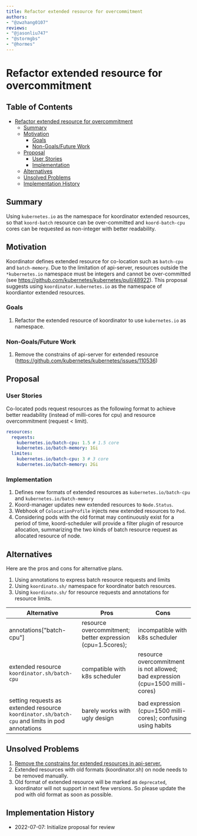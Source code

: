 ```yaml
---
title: Refactor extended resource for overcommitment
authors:
- "@zwzhang0107"
reviews:
- "@jasonliu747"
- "@stormgbs"
- "@hormes"
---
```


# Refactor extended resource for overcommitment

## Table of Contents
* [Refactor extended resource for overcommitment](#refactor-extended-resource-for-overcommitment)
   * [Summary](#summary)
   * [Motivation](#motivation)
      * [Goals](#goals)
      * [Non-Goals/Future Work](#non-goalsfuture-work)
   * [Proposal](#proposal)
      * [User Stories](#user-stories)
      * [Implementation](#implementation)
   * [Alternatives](#alternatives)
   * [Unsolved Problems](#unsolved-problems)
   * [Implementation History](#implementation-history)


## Summary
Using `kubernetes.io` as the namespace for koordinator extended resources, so that `koord-batch` resource can be 
over-committed and `koord-batch-cpu` cores can be requested as non-integer with better readability.   

## Motivation
Koordinator defines extended resource for co-location such as `batch-cpu` and `batch-memory`. Due to the limitation of 
api-server, resources outside the `*kubernetes.io` namespace must be integers and cannot be over-committed 
(see https://github.com/kubernetes/kubernetes/pull/48922). This proposal suggests using `koordinator.kubernetes.io` 
as the namespace of koordiantor extended resources.

### Goals
1. Refactor the extended resource of koordinator to use `kubernetes.io` as namespace.

### Non-Goals/Future Work
1. Remove the constrains of api-server for extended resource (https://github.com/kubernetes/kubernetes/issues/110536)

## Proposal

### User Stories
Co-located pods request resources as the following format to achieve better readability (instead of milli-cores for cpu)
and resource overcommitment (request < limit). 
```yaml
resources:
  requests:
    kubernetes.io/batch-cpu: 1.5 # 1.5 core
    kubernetes.io/batch-memory: 1Gi
  limites:
    kubernetes.io/batch-cpu: 3 # 3 core
    kubernetes.io/batch-memory: 2Gi    
```

### Implementation
1. Defines new formats of extended resources as `kubernetes.io/batch-cpu` and `kubernetes.io/batch-memory`
2. Koord-manager updates new extended resources to `Node.Status`. 
3. Webhook of `ColocationProfile` injects new extended resources to `Pod`. 
4. Considering pods with the old format may continuously exist for a period of time, koord-scheduler will provide a 
filter plugin of resource allocation, summarizing the two kinds of batch resource request as allocated resource of node.

## Alternatives
Here are the pros and cons for alternative plans. 
1. Using annotations to express batch resource requests and limits
2. Using `koordinato.sh/` namespace for koordinator batch resources.
3. Using `koordinato.sh/` for resource requests and annotations for resource limits.

| Alternative | Pros | Cons |
| --------------- | ---- | ---- |
| annotations["batch-cpu"] | resource overcommitment; better expression (cpu=1.5cores); | incompatible with k8s scheduler |
| extended resource `koordinator.sh/batch-cpu` |  compatible with k8s scheduler | resource overcommitment is not allowed; bad expression (cpu=1500 milli-cores) | 
| setting requests as extended resource `koordinator.sh/batch-cpu` and limits in pod annotations | barely works with ugly design | bad expression (cpu=1500 milli-cores); confusing using habits |

## Unsolved Problems
1. [Remove the constrains for extended resources in api-server.](https://github.com/kubernetes/kubernetes/pull/110536)
2. Extended resources with old formats (koordinator.sh) on node needs to be removed manually.
3. Old format of extended resource will be marked as `deprecated`, koordinator will not support in next few versions.
So please update the pod with old format as soon as possible.

## Implementation History
- 2022-07-07: Initialize proposal for review